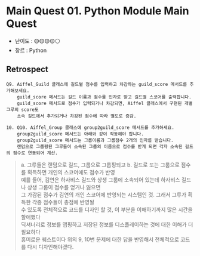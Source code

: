 # Main Quest 01. Python Module Main Quest

- 난이도 : 🟡🟡🟡🟡⚪  
- 장르 :  Python

## Retrospect

```
Q9. Aiffel_Guild 클래스에 길드별 점수를 입력하고 차감하는 guild_score 메서드를 추가해보세요. 
    guild_score 메서드는 길드 이름과 점수를 인자로 받고 길드별 스코어를 출력합니다. 
    guild_score 메서드로 점수가 입력되거나 차감되면, Aiffel 클래스에서 구현된 개별 그루의 score도 
    소속 길드에서 추가되거나 차감된 점수에 따라 별도로 증감.

10. Q10. Aiffel_Group 클래스에 group2guild_score 메서드를 추가하세요. 
    group2guild_score 메서드는 아래와 같이 작동해야 합니다.
    group2guild_score 메서드는 그룹이름과 그룹점수 2개의 인자를 받습니다.
    랜덤으로 그룹핑된 그루들이 소속된 그룹의 이름으로 점수를 받게 되면 각자 소속된 길드의 점수로 연동되어 계산.

```

> a. 그루들은 랜덤으로 길드, 그룹으로 그룹핑되고 
> b. 길드로 또는 그룹으로 점수를 획득하면 개인의 스코어에도 점수가 반영  
> 예를 들어, 김연은 하사비스 길드와 상생 그룹에 소속되어 있는데 하사비스 길드나 상생 그룹이 점수를 얻거나 잃으면  
> 그 가감된 점수가 김연의 개인 스코어에 반영되는 시스템인 것. 그래서 그루가 획득한 각종 점수들이 총점에 반영될  
> 수 있도록 전체적으로 코드를 디자인 할 것, 이 부분을 이해하기까지 많은 시간을 할애했다  
> 딕셔너리로 정보를 맵핑하고 저장된 정보를 디스플레이하는 것에 대한 이해가 더 필요하다  
> 흥미로운 퀘스트이다 위의 9, 10번 문제에 대한 답을 반영해서 전체적으로 코드를 다시 디자인해야겠다.  

